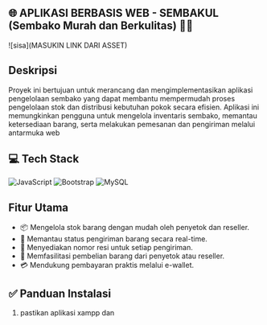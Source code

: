 ## 🌐 APLIKASI BERBASIS WEB - SEMBAKUL (Sembako Murah dan Berkulitas) 👨‍🌾
![sisa](MASUKIN LINK DARI ASSET)

## Deskripsi
Proyek ini bertujuan untuk merancang dan mengimplementasikan aplikasi pengelolaan sembako yang dapat membantu mempermudah proses pengelolaan stok dan distribusi kebutuhan pokok secara efisien. Aplikasi ini memungkinkan pengguna untuk mengelola inventaris sembako, memantau ketersediaan barang, serta melakukan pemesanan dan pengiriman melalui antarmuka web 

## 💻 Tech Stack
![JavaScript](https://img.shields.io/badge/Frontend-JavaScript-yellow.svg)
![Bootstrap](https://img.shields.io/badge/Frontend-Bootstrap-blue.svg)
![MySQL](https://img.shields.io/badge/Database-MySQL-blue.svg)

## Fitur Utama
- 📦 Mengelola stok barang dengan mudah oleh penyetok dan reseller.
- 🚚 Memantau status pengiriman barang secara real-time.
- 📄 Menyediakan nomor resi untuk setiap pengiriman.
- 🛒 Memfasilitasi pembelian barang dari penyetok atau reseller.
- 💳 Mendukung pembayaran praktis melalui e-wallet.

## ✅ Panduan Instalasi
1. pastikan aplikasi xampp dan
